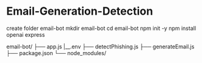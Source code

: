 # Email-Generation-Detection
create folder email-bot
mkdir email-bot
cd email-bot
npm init -y
npm install openai express

email-bot/
├── app.js
|__.env
├── detectPhishing.js
├── generateEmail.js
├── package.json
└── node_modules/
